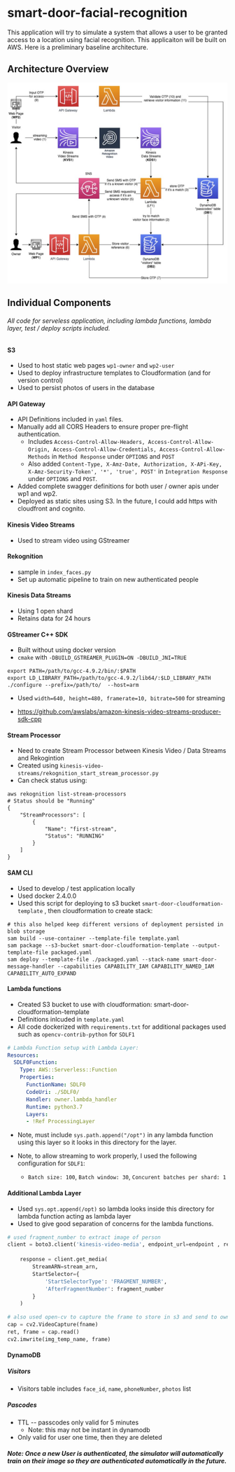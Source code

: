 # smart-door-facial-recognition

This application will try to simulate a system that allows a user to be granted access to a location using facial recognition. This applicaiton will be built on AWS. Here is a preliminary baseline architecture. 

## Architecture Overview

![](images/door-architecture.png)



## Individual Components

###### All code for serveless application, including lambda functions, lambda layer, test / deploy scripts included.

#### S3

* Used to host static web pages `wp1-owner` and `wp2-user`
* Used to deploy infrastructure templates to Cloudformation (and for version control)
* Used to persist photos of users in the database

#### API Gateway

* API Definitions included in `yaml` files.
* Manually add all CORS Headers to ensure proper pre-flight authentication.
  * Includes `Access-Control-Allow-Headers, Access-Control-Allow-Origin, Access-Control-Allow-Credentials, Access-Control-Allow-Methods` in `Method Response` under `OPTIONS` and `POST`
  * Also added `Content-Type, X-Amz-Date, Authorization, X-APi-Key, X-Amz-Security-Token', '*', 'true', POST'` in `Integration Response` under `OPTIONS` and `POST`. 
* Added complete swagger definitions for both user / owner apis under wp1 and wp2.
* Deployed as static sites using S3. In the future, I could add https with cloudfront and cognito.

#### Kinesis Video Streams

* Used to stream video using GStreamer

#### Rekognition

* sample in `index_faces.py`
* Set up automatic pipeline to train on new authenticated people

#### Kinesis Data Streams

* Using 1 open shard
* Retains data for 24 hours 

#### GStreamer C++ SDK

* Built without using docker version
* `cmake` with `-DBUILD_GSTREAMER_PLUGIN=ON -DBUILD_JNI=TRUE`

```shell
export PATH=/path/to/gcc-4.9.2/bin/:$PATH
export LD_LIBRARY_PATH=/path/to/gcc-4.9.2/lib64/:$LD_LIBRARY_PATH
./configure --prefix=/path/to/  --host=arm
```

* Used `width=640, height=480, framerate=10, bitrate=500` for streaming

* https://github.com/awslabs/amazon-kinesis-video-streams-producer-sdk-cpp

#### Stream Processor

* Need to create Stream Processor between Kinesis Video / Data Streams and Rekogintion
* Created using `kinesis-video-streams/rekognition_start_stream_processor.py` 
* Can check status using: 

```shell
aws rekognition list-stream-processors
# Status should be "Running"
{
    "StreamProcessors": [
        {
            "Name": "first-stream",
            "Status": "RUNNING"
        }
    ]
}
```



#### SAM CLI

* Used to develop / test application locally
* Used docker 2.4.0.0
* Used this script for deploying to s3 bucket `smart-door-cloudformation-template` , then cloudformation to create stack:

```shell
# this also helped keep different versions of deployment persisted in blob storage
sam build --use-container --template-file template.yaml
sam package --s3-bucket smart-door-cloudformation-template --output-template-file packaged.yaml
sam deploy --template-file ./packaged.yaml --stack-name smart-door-message-handler --capabilities CAPABILITY_IAM CAPABILITY_NAMED_IAM CAPABILITY_AUTO_EXPAND
```



####  Lambda functions

* Created S3 bucket to use with cloudformation: smart-door-cloudformation-template
* Definitions inlcuded in `template.yaml` 
* All code dockerized with `requirements.txt` for additional packages used such as `opencv-contrib-python` for `SDLF1`

```yaml
# Lambda Function setup with Lambda Layer:
Resources:
  SDLF0Function:
    Type: AWS::Serverless::Function 
    Properties:
      FunctionName: SDLF0
      CodeUri: ./SDLF0/
      Handler: owner.lambda_handler
      Runtime: python3.7
      Layers:
      - !Ref ProcessingLayer
```

* Note, must include `sys.path.append("/opt")` in any lambda function using this layer so it looks in this directory for the layer.

* Note, to allow streaming to work properly, I used the following configuration for `SDLF1`: 
  * `Batch size: 100`, `Batch window: 30`, `Concurent batches per shard: 1`



#### Additional Lambda Layer



* Used `sys.opt.append(/opt)` so lambda looks inside this directory for lambda function acting as lambda layer
* Used to give good separation of concerns for the lambda functions.

```python
# used fragment_number to extract image of person
client = boto3.client('kinesis-video-media', endpoint_url=endpoint , region_name = 'us-east-1')

    response = client.get_media(
        StreamARN=stream_arn,
        StartSelector={
            'StartSelectorType': 'FRAGMENT_NUMBER',
            'AfterFragmentNumber': fragment_number
        }
    )

```



```python
# also used open-cv to capture the frame to store in s3 and send to owner or train after authenticated
cap = cv2.VideoCapture(fname)
ret, frame = cap.read()
cv2.imwrite(img_temp_name, frame)
```

#### DynamoDB

##### Visitors

* Visitors table includes `face_id`, `name`, `phoneNumber`, `photos` list

##### Pascodes

* TTL -- passcodes only valid for 5 minutes
  * Note: this may not be instant in dynamodb
* Only valid for user one time, then they are deleted



##### Note: Once a new User is authenticated, the simulator will automatically train on their image so they are authenticated automatically in the future.


